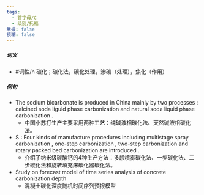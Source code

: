 ```yaml
---
tags:
  - 首字母/C
  - 级别/托福
掌握: false
模糊: false
---
```

##### 词义
- #词性/n  碳化；碳化法，碳化处理，渗碳（处理），焦化（作用）
##### 例句
- The sodium bicarbonate is produced in China mainly by two processes : calcined soda liguid phase carbonization and natural soda liquid phase carbonization .
	- 中国小苏打生产主要采用两种工艺：纯碱液相碳化法、天然碱液相碳化法。
- S : Four kinds of manufacture procedures including multistage spray carbonization , one-step carbonization , two-step carbonization and rotary packed bed carbonization are introduced .
	- 介绍了纳米级碳酸钙的4种生产方法：多段喷雾碳化法、一步碳化法、二步碳化法和旋转填充床碳化器碳化法。
- Study on forecast model of time series analysis of concrete carbonization depth
	- 混凝土碳化深度随机时间序列预报模型
